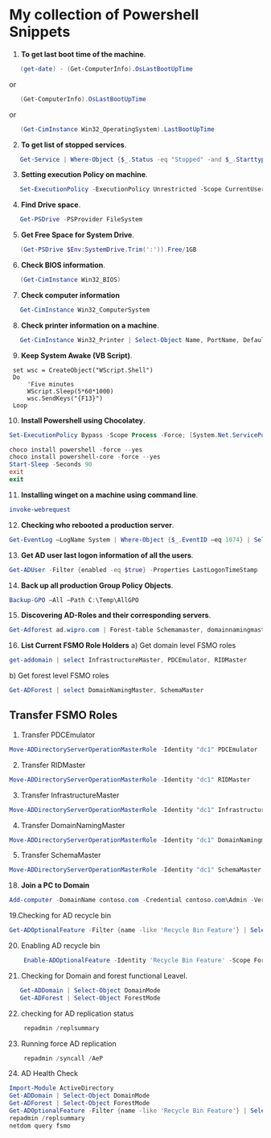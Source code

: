 
# My collection of Powershell Snippets

1. **To get last boot time of the machine**.

```powershell
   (get-date) - (Get-ComputerInfo).OsLastBootUpTime
```

or

```powershell
   (Get-ComputerInfo).OsLastBootUpTime
```

or

```powershell
   (Get-CimInstance Win32_OperatingSystem).LastBootUpTime
```

2. **To get list of stopped services**.

```powershell
   Get-Service | Where-Object {$_.Status -eq "Stopped" -and $_.Starttype -eq "Automatic"}
```

3. **Setting execution Policy on machine**.

```powershell
   Set-ExecutionPolicy -ExecutionPolicy Unrestricted -Scope CurrentUser
```

4. **Find Drive space**.

```powershell
   Get-PSDrive -PSProvider FileSystem
```

5. **Get Free Space for System Drive**.

```powershell
   (Get-PSDrive $Env:SystemDrive.Trim(':')).Free/1GB
```

6. **Check BIOS information**.

```powershell
   (Get-CimInstance Win32_BIOS)
```

7. **Check computer information**

```powershell
   Get-CimInstance Win32_ComputerSystem
```

8. **Check printer information on a machine**.

```powershell
   Get-CimInstance Win32_Printer | Select-Object Name, PortName, Default | Format-List
```

9. **Keep System Awake (VB Script)**.

```vbs
 set wsc = CreateObject("WScript.Shell")
 Do
     'Five minutes
     WScript.Sleep(5*60*1000)
     wsc.SendKeys("{F13}")
 Loop
```

10. **Install Powershell using Chocolatey**.

```powershell
Set-ExecutionPolicy Bypass -Scope Process -Force; [System.Net.ServicePointManager]::SecurityProtocol = [System.Net.ServicePointManager]::SecurityProtocol -bor 3072; iex ((New-Object System.Net.WebClient).DownloadString('https://community.chocolatey.org/install.ps1'))

choco install powershell -force --yes
choco install powershell-core -force --yes
Start-Sleep -Seconds 90
exit
exit
```

11. **Installing winget on a machine using command line**.

```powershell
invoke-webrequest
```

12. **Checking who rebooted a production server**.

```powershell
Get-EventLog –LogName System | Where-Object {$_.EventID –eq 1074} | Select-Object –Property TimeGenerated, UserName, Message
```

13. **Get AD user last logon information of all the users**.

```powershell
Get-ADUser -Filter {enabled -eq $true} -Properties LastLogonTimeStamp | Select-Object Name, @{Name="Stamp"; Expression={[DateTime]::FromFileTime($_.lastLogonTimestamp).ToString('dd-MM-yyyy_hh:mm:ss')}}
```

14. **Back up all production Group Policy Objects**.

```powershell
Backup-GPO –All –Path C:\Temp\AllGPO
```

15. **Discovering AD-Roles and their corresponding servers**.

```powershell
Get-Adforest ad.wipro.com | Forest-table Schemamaster, domainnamingmaster
```

16. **List Current FSMO Role Holders** 
a) Get domain level FSMO roles
```powershell
get-addomain | select InfrastructureMaster, PDCEmulator, RIDMaster
```
b) Get forest level FSMO roles
```powershell
Get-ADForest | select DomainNamingMaster, SchemaMaster
```

## **Transfer FSMO Roles**

   1. Transfer PDCEmulator

   ```powershell
   Move-ADDirectoryServerOperationMasterRole -Identity "dc1" PDCEmulator
   ```

   2. Transfer RIDMaster

   ```powershell
   Move-ADDirectoryServerOperationMasterRole -Identity "dc1" RIDMaster
   ```

   3. Transfer InfrastructureMaster

   ```powershell
   Move-ADDirectoryServerOperationMasterRole -Identity "dc1" Infrastructuremaster
   ```

   4. Transfer DomainNamingMaster

   ```powershell
   Move-ADDirectoryServerOperationMasterRole -Identity "dc1" DomainNamingmaster
   ```

   5. Transfer SchemaMaster

   ```powershell
   Move-ADDirectoryServerOperationMasterRole -Identity "dc1" SchemaMaster
   ```

18. **Join a PC to Domain**
```powershell
Add-computer -DomainName contoso.com -Credential contoso.com\Admin -Verbose -Restart -Force
```
19.Checking for AD recycle bin
```powershell
Get-ADOptionalFeature -Filter {name -like 'Recycle Bin Feature'} | Select-Object Name, EnabledScopes
```
20. Enabling AD recycle bin
```powershell
    Enable-ADOptionalFeature -Identity 'Recycle Bin Feature' -Scope ForestOrConfigurationSet -Target (Get-ADForest).RootDomain -Confirm:$false
```
21. Checking for Domain and forest functional Leavel.
```powershell
   Get-ADDomain | Select-Object DomainMode
   Get-ADForest | Select-Object ForestMode
```
22. checking for AD replication status
```powershell
    repadmin /replsummary
```
23. Running force AD replication
```powershell
    repadmin /syncall /AeP
```
24. AD Health Check
```powershell
Import-Module ActiveDirectory
Get-ADDomain | Select-Object DomainMode
Get-ADForest | Select-Object ForestMode
Get-ADOptionalFeature -Filter {name -like 'Recycle Bin Feature'} | Select-Object Name, EnabledScopes
repadmin /replsummary
netdom query fsmo
```